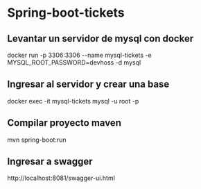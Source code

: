 # Spring-boot-tickets

## Levantar un servidor de mysql con docker
docker run -p 3306:3306 --name mysql-tickets -e MYSQL_ROOT_PASSWORD=devhoss -d mysql

## Ingresar al servidor  y crear una base
docker exec -it mysql-tickets mysql -u root -p

## Compilar proyecto maven
mvn spring-boot:run

## Ingresar a swagger 
http://localhost:8081/swagger-ui.html
